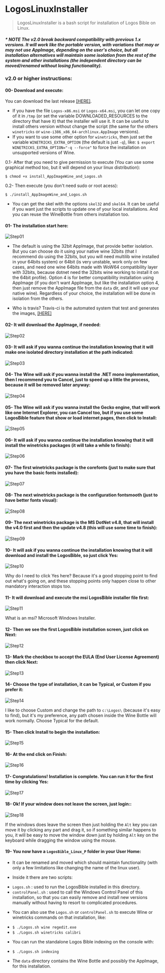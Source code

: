 # LogosLinuxInstaller
> LogosLinuxInstaller is a bash script for installation of Logos Bible on Linux.

##### * NOTE The v2.0 break backward compatibility with previous 1.x versions. It will work like the portable version, with variations that may or may not use AppImage, depending on the user's choice, but all installation alternatives will maintain some isolation from the rest of the system and other installations (the independent directory can be moved/renamed without losing functionality).

### v2.0 or higher  instructions:
#### 00-  Download and execute:
You can download the last release [[HERE]](https://github.com/ferion11/LogosLinuxInstaller/releases "[HERE]").
- If you have the file `Logos-x86.msi` or `Logos-x64.msi`, you can let one copy of it in `/tmp` (or set the variable DOWNLOADED_RESOURCES to the directory that have it) that the installer will use it. It can be useful to install others version without change the script (the same for the others `winetricks` or `wine-i386_x86_64-archlinux.AppImage` versions).
- If you want to use some other option for `winetricks`, then just set the variable `WINETRICKS_EXTRA_OPTION` (the default is just `-q`), like:
`$ export WINETRICKS_EXTRA_OPTION="-q --force"` to force the installation on unsupported versions of Wine.

0.1- After that you need to give permission to execute (You can use some graphical method too, but it will depend on your linux distribution):

`$ chmod +x install_AppImageWine_and_Logos.sh`

0.2- Then execute (you don't need sudo or root acess):

`$ ./install_AppImageWine_and_Logos.sh`

- You can get the skel with the options `skel32` and `skel64`. It can be useful if you want just the scripts to update one of your local installations. And you can reuse the WineBottle from others installation too.

#### 01- The installation start here:

![Step01](/img/step_01.png)

* The default is using the 32bit AppImage, that provide better isolation. But you can choose do it using your native wine 32bits (that I recommend do using the 32bits, but you will need multilib wine installed in your 64bits system) or 64bit (is very unstable, work only on few cases, and need one wine 64bits made with WoW64 compatibility layer with 32bits, because dotnet need the 32bits wine working to install it on the 64bit profile). Option 4 is for better compatibility installation using AppImage (if you don't want AppImage, but like the installation option 4, then just remove the AppImage file from the `data` dir, and it will use your native wine). Regardless of your choice, the installation will be done in isolation from the others.

* Who is travis? Travis-ci is the automated system that test and generates the images, [[HERE]](https://github.com/ferion11/LogosLinuxInstallTests "[HERE]")

#### 02- It will download the AppImage, if needed:

![Step02](/img/step_02.png)

#### 03- It will ask if you wanna continue the installation knowing that it will make one isolated directory installation at the path indicated:

![Step03](/img/step_03.png)

#### 04- The Wine will ask if you wanna install the .NET mono implementation, then I recommend you to Cancel, just to speed up a little the process, because it will be removed later anyway:

![Step04](/img/step_04.png)

#### 05- The Wine will ask if you wanna install the Gecko engine, that will work like one Internet Explorer, you can Cancel too, but if you use some LogosBible feature that show or load internet pages, then click to Install:

![Step05](/img/step_05.png)

#### 06- It will ask if you wanna continue the installation knowing that it will install the winetricks packages (it will take a while to finish):

![Step06](/img/step_06.png)

#### 07- The first winetricks package is the corefonts (just to make sure that you have the basic fonts installed):

![Step07](/img/step_07.png)

#### 08- The next winetricks package is the configuration fontsmooth (just to have better fonts visual):

![Step08](/img/step_08.png)

#### 09- The next winetricks package is the MS DotNet v4.8, that will install the v4.0 first and then the update v4.8 (this will use some time to finish):

![Step09](/img/step_09.png)

#### 10- It will ask if you wanna continue the installation knowing that it will download and install the LogosBible, so just click Yes:

![Step10](/img/step_10.png)

Why do I need to click Yes here? Because it's a good stopping point to find out what's going on, and these stopping points only happen close to other mandatory interaction stops too.

#### 11- It will download and execute the msi LogosBible installer file first:

![Step11](/img/step_11.png)

What is an msi? Microsoft Windows Installer.

#### 12- Then we see the first LogosBible installation screen, just click on Next:

![Step12](/img/step_12.png)

#### 13- Mark the checkbox to accept the EULA (End User License Agreement) then click Next:

![Step13](/img/step_13.png)

#### 14- Choose the type of installation, it can be Typical, or Custom if you prefer it:

![Step14](/img/step_14.png)

I like to choose Custom and change the path to `c:\Logos\` (because it's easy to find), but it's my preference, any path chosen inside the Wine Bottle will work normally. Choose Typical for the default.

#### 15- Then click Install to begin the installation:

![Step15](/img/step_15.png)

#### 16- At the end click on Finish:

![Step16](/img/step_16.png)

#### 17- Congratulations! Installation is complete. You can run it for the first time by clicking Yes:

![Step17](/img/step_17.png)

#### 18- Ok! If your window does not leave the screen, just login::

![Step18](/img/step_18.png)

If the windows does leave the screen then just holding the `Alt` key you can move it by clicking any part and drag it, so if something similar happens to you, it will be easy to move the window down just by holding `Alt` key on the keyboard while dragging the window using the mouse.

#### 19- You now have a `LogosBible_Linux_P` folder in your User Home:

* It can be renamed and moved which should maintain functionality (with only a few limitations like changing the name of the linux user).

* Inside it there are two scripts:
 - `Logos.sh` : used to run the LogosBible installed in this directory.
 - `controlPanel.sh` : used to call the Windows Control Panel of this installation, so that you can easily remove and install new versions manually without having to resort to complicated procedures.

* You can also use the `Logos.sh` or `controlPanel.sh` to execute Wine or winetricks commands on that installation, like:
 - `$ ./Logos.sh wine regedit.exe`
 - `$ ./Logos.sh winetricks calibri`

* You can run the standalone Logos Bible indexing on the console with:
 - `$ ./Logos.sh indexing`

* The `data` directory contains the Wine Bottle and possibly the AppImage, for this installation.
